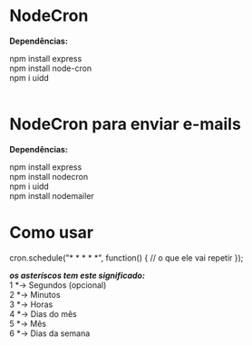 # NodeCron

<strong>Dependências:<br/></strong>

npm install express<br/>
npm install node-cron<br/>
npm i uidd<br/><br/>

# NodeCron para enviar e-mails<br/>

<strong>Dependências:<br/></strong>

npm install express<br/>
npm install nodecron<br/>
npm i uidd<br/>
npm install nodemailer<br/>

# Como usar

cron.schedule("* * * * *", function() {
    // o que ele vai repetir
});

<strong>*os asteríscos tem este significado:*</strong><br/>
1 *-> Segundos (opcional)<br/>
2 *-> Minutos<br/>
3 *-> Horas<br/>
4 *-> Dias do mês<br/>
5 *-> Mês<br/>
6 *-> Dias da semana<br/>
